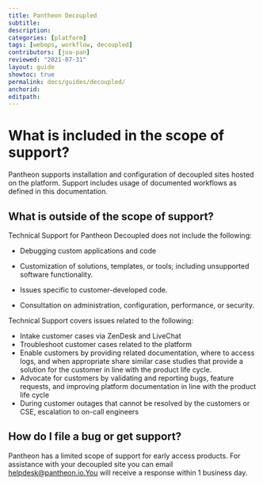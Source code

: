 ```yaml
---
title: Pantheon Decoupled
subtitle: 
description: 
categories: [platform]
tags: [webops, workflow, decoupled]
contributors: [joa-pan]
reviewed: "2021-07-31"
layout: guide
showtoc: true
permalink: docs/guides/decoupled/
anchorid: 
editpath: 
---
```


# What is included in the scope of support?

Pantheon supports installation and configuration of decoupled sites hosted on the platform. Support includes usage of documented workflows as defined in this documentation. 

## What is outside of the scope of support?

Technical Support for Pantheon Decoupled does not include the following:

* Debugging custom applications and code
* Customization of solutions, templates, or tools; including unsupported software functionality.
* Issues specific to customer-developed code.

* Consultation on administration, configuration, performance, or security.


Technical Support covers issues related to the following:

* Intake customer cases via ZenDesk and LiveChat
* Troubleshoot customer cases related to the platform
* Enable customers by providing related documentation, where to access logs, and when appropriate share similar case studies that provide a solution for the customer in line with the product life cycle.
* Advocate for customers by validating and reporting bugs, feature requests, and improving platform documentation in line with the product life cycle
* During customer outages that cannot be resolved by the customers or CSE, escalation to on-call engineers


## How do I file a bug or get support?

Pantheon has a limited scope of support for early access products. For assistance with your decoupled site you can email helpdesk@pantheon.io.You will receive a response within 1 business day.

 